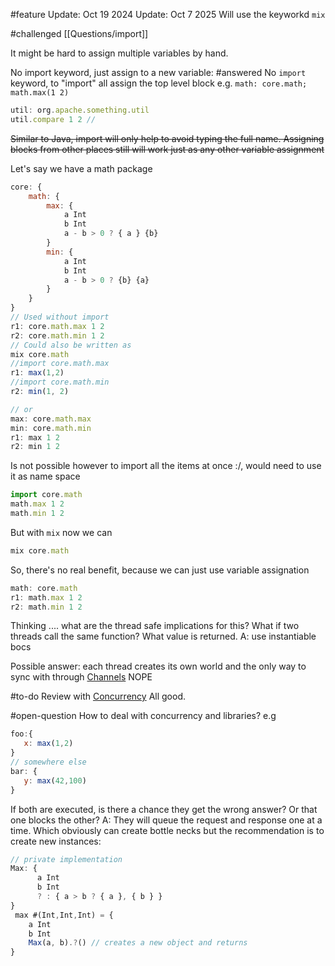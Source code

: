 #feature
Update: Oct 19 2024
Update: Oct 7 2025 Will use the keyworkd `mix`

#challenged [[Questions/import]]

It might be hard to assign multiple variables by hand. 

No import keyword, just assign to a new variable: 
#answered  No `import` keyword, to "import" all assign the top level block e.g. `math: core.math; math.max(1 2)`

```js
util: org.apache.something.util
util.compare 1 2 // 
```
~~Similar to Java, import will only help to avoid typing the full name. Assigning blocks from other places still will work just as any other variable assignment~~


Let's say we have a math package

```javascript
core: {
    math: {
        max: {
            a Int
            b Int
            a - b > 0 ? { a } {b}
        }
        min: {
            a Int 
            b Int
            a - b > 0 ? {b} {a}
        }
    }
}
// Used without import
r1: core.math.max 1 2
r2: core.math.min 1 2
// Could also be written as
mix core.math
//import core.math.max
r1: max(1,2)
//import core.math.min
r2: min(1, 2)

// or 
max: core.math.max
min: core.math.min
r1: max 1 2
r2: min 1 2
```

Is not possible however to import all the items at once :/, would need to use it as name space

```javascript
import core.math
math.max 1 2
math.min 1 2
```

But with `mix`  now we can
```js
mix core.math

```

So, there's no real benefit, because we can just use variable assignation

```javascript
math: core.math
r1: math.max 1 2
r2: math.min 1 2
```

Thinking .... what are the thread safe implications for this? What if two threads call the same function? What value is returned. 
A: use instantiable bocs

Possible answer: each thread creates its own world and the only way to sync with through [Channels](../../Questions/solved/concurrency/Channels.md) NOPE

#to-do Review with [Concurrency](Concurrency.md) All good. 

#open-question How to deal with concurrency and libraries? e.g
```javascript
foo:{
   x: max(1,2)
}
// somewhere else 
bar: {
   y: max(42,100)
}
```
If both are executed, is there a chance they get the wrong answer?  Or that one blocks the other? 
A: They will queue the request and response one at a time. Which obviously can create bottle necks but  the recommendation is to create new instances: 
```js
// private implementation
Max: {
      a Int
      b Int
      ? : { a > b ? { a }, { b } }
}
 max #(Int,Int,Int) = {
    a Int
    b Int
    Max(a, b).?() // creates a new object and returns 
}
```
